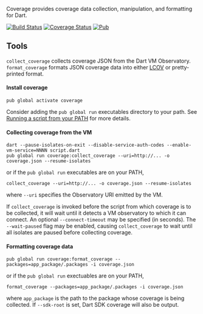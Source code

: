 Coverage provides coverage data collection, manipulation, and formatting for
Dart.

[![Build Status](https://travis-ci.org/dart-lang/coverage.svg?branch=master)](https://travis-ci.org/dart-lang/coverage)
[![Coverage Status](https://coveralls.io/repos/dart-lang/coverage/badge.svg?branch=master)](https://coveralls.io/r/dart-lang/coverage)
[![Pub](https://img.shields.io/pub/v/coverage.svg)](https://pub.dev/packages/coverage)


Tools
-----
`collect_coverage` collects coverage JSON from the Dart VM Observatory.
`format_coverage` formats JSON coverage data into either
[LCOV](http://ltp.sourceforge.net/coverage/lcov.php) or pretty-printed format.

#### Install coverage

    pub global activate coverage

Consider adding the `pub global run` executables directory to your path.
See [Running a script from your PATH](https://dart.dev/tools/pub/cmd/pub-global#running-a-script-from-your-path)
for more details.

#### Collecting coverage from the VM

```
dart --pause-isolates-on-exit --disable-service-auth-codes --enable-vm-service=NNNN script.dart
pub global run coverage:collect_coverage --uri=http://... -o coverage.json --resume-isolates
```

or if the `pub global run` executables are on your PATH,

```
collect_coverage --uri=http://... -o coverage.json --resume-isolates
```

where `--uri` specifies the Observatory URI emitted by the VM.

If `collect_coverage` is invoked before the script from which coverage is to be
collected, it will wait until it detects a VM observatory to which it can
connect. An optional `--connect-timeout` may be specified (in seconds).  The
`--wait-paused` flag may be enabled, causing `collect_coverage` to wait until
all isolates are paused before collecting coverage.

#### Formatting coverage data

```
pub global run coverage:format_coverage --packages=app_package/.packages -i coverage.json
```

or if the `pub global run` exectuables are on your PATH,

```
format_coverage --packages=app_package/.packages -i coverage.json
```

where `app_package` is the path to the package whose coverage is being
collected. If `--sdk-root` is set, Dart SDK coverage will also be output.
